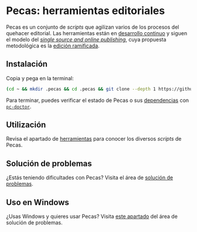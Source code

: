 # Pecas: herramientas editoriales

Pecas es un conjunto de _scripts_ que agilizan varios de los procesos 
del quehacer editorial. Las herramientas están en [desarrollo continuo](https://es.wikipedia.org/wiki/Liberaci%C3%B3n_continua)
y siguen el modelo del [_single source and online publishing_](html/flujo_general.html),
cuya propuesta metodológica es la [edición ramificada](https://ed.cliteratu.re/).

## Instalación

Copia y pega en la terminal:

```bash
(cd ~ && mkdir .pecas && cd .pecas && git clone --depth 1 https://github.com/NikaZhenya/pecas.git . && bash install.sh) && source ~/.bash_profile
```

Para terminar, puedes verificar el estado de Pecas o sus [dependencias](https://es.wikipedia.org/wiki/Dependencias_de_software)
con [`pc-doctor`](html/pc-doctor.html).

## Utilización

Revisa el apartado de [herramientas](html/herramientas.html) para 
conocer los diversos _scripts_ de Pecas.

## Solución de problemas 

¿Estás teniendo dificultades con Pecas? Visita el área de [solución de problemas](html/problemas.html).

## Uso en Windows

¿Usas Windows y quieres usar Pecas? Visita [este apartado](html/problemas.html#como-uso-pecas-en-windows)
del área de solución de problemas.
